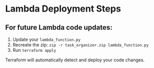 # Lambda Deployment Steps

## For future Lambda code updates:

1. Update your `lambda_function.py`
2. Recreate the zip: `zip -r task_organizer.zip lambda_function.py`
3. Run `terraform apply`

Terraform will automatically detect and deploy your code changes.
